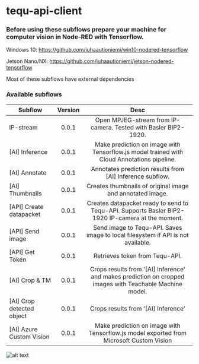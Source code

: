 # tequ-api-client

### Before using these subflows prepare your machine for computer vision in Node-RED with Tensorflow.

Windows 10: https://github.com/juhaautioniemi/win10-nodered-tensorflow

Jetson Nano/NX: https://github.com/juhaautioniemi/jetson-nodered-tensorflow

Most of these subflows have external dependencies

### Available subflows

| Subflow                   | Version         | Desc |
| --------------------------|:---------------:| :-------------:| 
| IP-stream                 | 0.0.1           | Open MPJEG-stream from IP-camera. Tested with Basler BIP2-1920. |
| [AI] Inference            | 0.0.1	          | Make prediction on image with Tensorflow.js model trained with Cloud Annotations pipeline. |
| [AI] Annotate	            | 0.0.1           | Annotates prediction results from [AI] Inference subflow. |
| [AI] Thumbnails           | 0.0.1           | Creates thumbnails of original image and annotated image. |
| [API] Create datapacket   | 0.0.1           | Creates datapacket ready to send to Tequ-API. Supports Basler BIP2-1920 IP-camera at the moment. |
| [API] Send image          | 0.0.1           | Send image to Tequ-API. Saves image to local filesystem if API is not available. |
| [API] Get Token           | 0.0.1           | Retrieves token from Tequ-API. |
| [AI] Crop & TM            | 0.0.1           | Crops results from '[AI] Inference' and makes prediction on cropped images with Teachable Machine model. |
| [AI] Crop detected object | 0.0.1           | Crops results from '[AI] Inference' |
| [AI] Azure Custom Vision  | 0.0.1           | Make prediction on image with Tensorflow.js model exported from Microsoft Custom Vision |

![alt text](
https://github.com/juhaautioniemi/tequ-api-client/blob/master/subflows.JPG "subflows")

